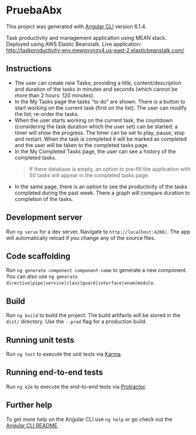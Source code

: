 # PruebaAbx

This project was generated with [Angular CLI](https://github.com/angular/angular-cli) version 6.1.4.

Task productivity and management application using MEAN stack. Deployed using AWS Elastic Beanstalk.
Live application: http://taskproductivity-env.mewgvynzy4.us-east-2.elasticbeanstalk.com/

## Instructions

* The user can create new Tasks; providing a title, content/description and duration of the tasks in minutes and seconds (which cannot be more than 2 hours: 120 minutes).
* In the My Tasks page the tasks "to do" are shown. There is a button to start working on the current task (first on the list). The user can modify the list; re-order the tasks.
* When the user starts working on the current task, the countdown (considering the task duration which the user set) can be started; a timer will show the progress. The timer can be set to play, pause, stop and restart. When the task is completed it will be marked as completed and the user will be taken to the completed tasks page.
* In the My Completed Tasks page, the user can see a history of the completed tasks. 
  > If there database is empty, an option to pre-fill the application with 50 tasks will appear in the completed tasks page.
* In the same page, there is an option to see the productivity of the tasks completed during the past week. There a graph will compare duration to completion of the tasks.

## Development server

Run `ng serve` for a dev server. Navigate to `http://localhost:4200/`. The app will automatically reload if you change any of the source files.

## Code scaffolding

Run `ng generate component component-name` to generate a new component. You can also use `ng generate directive|pipe|service|class|guard|interface|enum|module`.

## Build

Run `ng build` to build the project. The build artifacts will be stored in the `dist/` directory. Use the `--prod` flag for a production build.

## Running unit tests

Run `ng test` to execute the unit tests via [Karma](https://karma-runner.github.io).

## Running end-to-end tests

Run `ng e2e` to execute the end-to-end tests via [Protractor](http://www.protractortest.org/).

## Further help

To get more help on the Angular CLI use `ng help` or go check out the [Angular CLI README](https://github.com/angular/angular-cli/blob/master/README.md).

